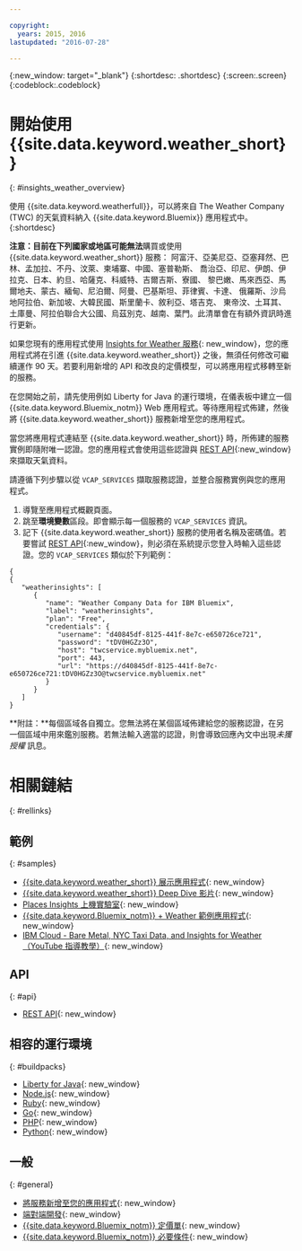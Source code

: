 ```yaml
---

copyright:
  years: 2015, 2016
lastupdated: "2016-07-28"

---
```


{:new_window: target="_blank"}
{:shortdesc: .shortdesc}
{:screen:.screen}
{:codeblock:.codeblock}

# 開始使用 {{site.data.keyword.weather_short}}
{: #insights_weather_overview}

使用 {{site.data.keyword.weatherfull}}，可以將來自 The Weather Company (TWC) 的天氣資料納入 {{site.data.keyword.Bluemix}} 應用程式中。
{:shortdesc}

**注意：**目前在下列國家或地區**可能無法**購買或使用 {{site.data.keyword.weather_short}} 服務：
阿富汗、亞美尼亞、亞塞拜然、巴林、孟加拉、不丹、汶萊、柬埔寨、中國、塞普勒斯、
喬治亞、印尼、伊朗、伊拉克、日本、約旦、哈薩克、科威特、吉爾吉斯、寮國、
黎巴嫩、馬來西亞、馬爾地夫、蒙古、緬甸、尼泊爾、阿曼、巴基斯坦、菲律賓、卡達、
俄羅斯、沙烏地阿拉伯、新加坡、大韓民國、斯里蘭卡、敘利亞、塔吉克、
東帝汶、土耳其、土庫曼、阿拉伯聯合大公國、烏茲別克、越南、葉門。此清單會在有額外資訊時進行更新。

如果您現有的應用程式使用 [Insights for Weather 服務](https://console.{DomainName}/docs/services/InsightsWeather/index.html){: new_window}，您的應用程式將在引進
{{site.data.keyword.weather_short}} 之後，無須任何修改可繼續運作 90 天。若要利用新增的 API 和改良的定價模型，可以將應用程式移轉至新的服務。

在您開始之前，請先使用例如 Liberty for Java 的運行環境，在儀表板中建立一個 {{site.data.keyword.Bluemix_notm}} Web 應用程式。等待應用程式佈建，然後將
{{site.data.keyword.weather_short}} 服務新增至您的應用程式。

當您將應用程式連結至 {{site.data.keyword.weather_short}} 時，所佈建的服務實例即隨附唯一認證。您的應用程式會使用這些認證與
[REST API](https://twcservice.{APPDomain}/rest-api/){:new_window} 來擷取天氣資料。

請遵循下列步驟以從 `VCAP_SERVICES` 擷取服務認證，並整合服務實例與您的應用程式。

1. 導覽至應用程式概觀頁面。
2. 跳至**環境變數**區段。即會顯示每一個服務的 `VCAP_SERVICES` 資訊。
3. 記下 {{site.data.keyword.weather_short}} 服務的使用者名稱及密碼值。若要嘗試 [REST API](https://twcservice.{APPDomain}/rest-api/){:new_window}，則必須在系統提示您登入時輸入這些認證。您的 `VCAP_SERVICES` 類似於下列範例：

```
{
{
   "weatherinsights": [
      {
         "name": "Weather Company Data for IBM Bluemix",
         "label": "weatherinsights",
         "plan": "Free",
         "credentials": {
            "username": "d40845df-8125-441f-8e7c-e650726ce721",
            "password": "tDV0HGZz3O",
            "host": "twcservice.mybluemix.net",
            "port": 443,
            "url": "https://d40845df-8125-441f-8e7c-e650726ce721:tDV0HGZz3O@twcservice.mybluemix.net"
         }
      }
   ]
}
```

**附註：**每個區域各自獨立。您無法將在某個區域佈建給您的服務認證，在另一個區域中用來鑑別服務。若無法輸入適當的認證，則會導致回應內文中出現*未獲授權* 訊息。

# 相關鏈結
{: #rellinks}
## 範例
{: #samples}
* [{{site.data.keyword.weather_short}} 展示應用程式](http://weather-company-data-demo.{APPDomain}){: new_window}
* [{{site.data.keyword.weather_short}} Deep Dive 影片](https://youtu.be/pZHXIibziUo){: new_window}
* [Places Insights 上機實驗室](https://github.com/IBM-Bluemix/places-insights-lab){: new_window}
* [{{site.data.keyword.Bluemix_notm}} + Weather 範例應用程式](https://github.com/IBM-Bluemix/insights-weather){: new_window}
* [IBM Cloud - Bare Metal, NYC Taxi Data, and Insights for Weather（YouTube 指導教學）](https://www.youtube.com/watch?v=Uwmzpx9DZ5c){: new_window}

## API
{: #api}
* [REST API](https://twcservice.{APPDomain}/rest-api/){: new_window}

## 相容的運行環境
{: #buildpacks}
* [Liberty for Java](https://console.{DomainName}/docs/runtimes/liberty/index.html){: new_window}
* [Node.js](https://console.{DomainName}/docs/runtimes/nodejs/index.html){: new_window}
* [Ruby](https://console.{DomainName}/docs/runtimes/ruby/index.html){: new_window}
* [Go](https://console.{DomainName}/docs/runtimes/go/index.html){: new_window}
* [PHP](https://console.{DomainName}/docs/runtimes/php/index.html){: new_window}
* [Python](https://console.{DomainName}/docs/runtimes/python/index.html){: new_window}

## 一般
{: #general}
* [將服務新增至您的應用程式](/docs/reqnsi.html){: new_window}
* [端對端開發](https://console.{DomainName}/docs/cfapps/ee.html){: new_window}
* [{{site.data.keyword.Bluemix_notm}} 定價單](https://console.{DomainName}/pricing/){: new_window}
* [{{site.data.keyword.Bluemix_notm}} 必要條件](https://developer.ibm.com/bluemix/support/#prereqs){: new_window}
